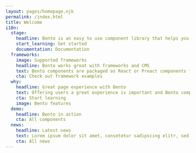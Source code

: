```yaml
---
layout: pages/homepage.njk
permalink: /index.html
title: Welcome
i18n:
  stage:
    headline: Bento is an easy to use component library that helps you achieve a great page experience.
    start_learning: Get started
    documentation: Documentation
  frameworks:
    image: Supported frameworks
    headline: Bento works great with frameworks and CMS
    text: Bento components are packaged as React or Preact components for seamless integration with those frameworks, but they're also provided as Web Components, so that they can be used anywhere else.
    cta: Check out framework examples
  why:
    headline: Great page experience with Bento
    text: Offering users a great experience is important and Bento components are designed from the ground up with page experience in mind. For example, all Bento components avoid user frustration by minimizing content shifts by design.
    cta: Start learning
    image: Bento features
  demo:
    headline: Bento in action
    cta: All components
  news:
    headline: Latest news
    text: Lorem ipsum dolor sit amet, consetetur sadipscing elitr, sed diam nonumy eirmod tempor invidunt ut labore et dolore magna aliquyam erat, sed diam voluptua. At vero eos et accusam et justo duo dolores et ea rebum.
    cta: All news
---
```

